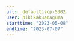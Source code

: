 ```yaml
---
url: _default:scp-5302
user: hikikakuanaguma
starttime: "2023-05-08"
endtime: "2023-07-07"
---
```

<reserve />